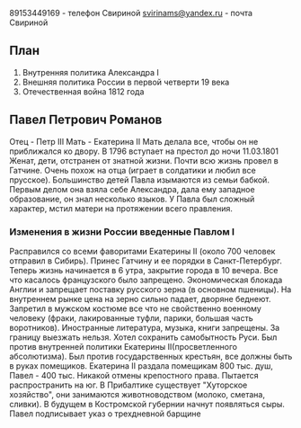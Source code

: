 89153449169 - телефон Свириной
svirinams@yandex.ru - почта Свириной

## План
1. Внутренняя политика Александра I
2. Внешняя политика России в первой четверти 19 века
3. Отечественная война 1812 года
## Павел Петрович Романов
Отец - Петр III
Мать - Екатерина II
Мать делала все, чтобы он не приближался ко двору. В 1796 вступает на престол до ночи 11.03.1801
Женат, дети, отстранен от знатной жизни. Почти всю жизнь провел в Гатчине. Очень похож на отца (играет в солдатики и любил все прусское). Большинство детей Павла изымаются из семьи бабкой. Первым делом она взяла себе Александра, дала ему западное образование, он знал несколько языков. У Павла был сложный характер, мстил матери на протяжении всего правления.
### Изменения в жизни России введенные Павлом I
Расправился со всеми фаворитами Екатерины II (около 700 человек отправил в Сибирь). Принес Гатчину и ее порядки в Санкт-Петербург. Теперь жизнь начинается в 6 утра, закрытие города в 10 вечера. Все что касалось французского было запрещено. Экономическая блокада Англии и запрещает поставку русского зерна (в основном пшеницы). На внутреннем рынке цена на зерно сильно падает, дворяне беднеют. Запретил в мужском костюме все что не свойственно военному человеку (фраки, лакированные туфли, парики, большая часть воротников). Иностранные литература, музыка, книги запрещены. За границу выезжать нельзя.
Хотел сохранить самобытность Руси. Был против внутренней политики Екатерины II(просветленного абсолютизма). Был против государственных крестьян, все должны быть в руках помещиков. Екатерина II раздала помещикам 800 тыс. душ, Павел - 400 тыс.
Никакой отмены крепостного права. Пытается распространить на юг.
В Прибалтике существует "Хуторское хозяйство", они занимаются животноводством (молоко, сметана, сливки). В будущем в Костромской губернии начнут появляться сыры.
Павел подписывает указ о трехдневной барщине 